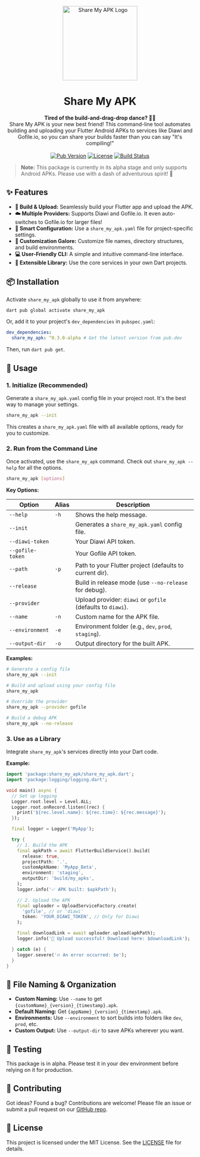 <p align="center">
  <img src="https://raw.githubusercontent.com/wm-jenildgohel/share_my_apk/master/assets/logo.png" alt="Share My APK Logo" width="200">
</p>

<h1 align="center">Share My APK</h1>

<p align="center">
  <strong>Tired of the build-and-drag-drop dance? 🕺💃</strong>
  <br />
  Share My APK is your new best friend! This command-line tool automates building and uploading your Flutter Android APKs to services like Diawi and Gofile.io, so you can share your builds faster than you can say "It's compiling!"
  <br />
  <br />
  <a href="https://pub.dev/packages/share_my_apk"><img src="https://img.shields.io/pub/v/share_my_apk.svg" alt="Pub Version"></a>
  <a href="https://github.com/wm-jenildgohel/share_my_apk/blob/master/LICENSE"><img src="https://img.shields.io/badge/license-MIT-blue.svg" alt="License"></a>
  <a href="https://github.com/wm-jenildgohel/share_my_apk/actions"><img src="https://github.com/wm-jenildgohel/share_my_apk/workflows/build/badge.svg" alt="Build Status"></a>
</p>

> **Note:** This package is currently in its alpha stage and only supports Android APKs. Please use with a dash of adventurous spirit! 🧪

## ✨ Features

-   **🚀 Build & Upload:** Seamlessly build your Flutter app and upload the APK.
-   **☁️ Multiple Providers:** Supports Diawi and Gofile.io. It even auto-switches to Gofile.io for larger files!
-   **📝 Smart Configuration:** Use a `share_my_apk.yaml` file for project-specific settings.
-   **🎨 Customization Galore:** Customize file names, directory structures, and build environments.
-   **💻 User-Friendly CLI:** A simple and intuitive command-line interface.
-   **🔧 Extensible Library:** Use the core services in your own Dart projects.

## 📦 Installation

Activate `share_my_apk` globally to use it from anywhere:

```bash
dart pub global activate share_my_apk
```

Or, add it to your project's `dev_dependencies` in `pubspec.yaml`:

```yaml
dev_dependencies:
  share_my_apk: ^0.3.0-alpha # Get the latest version from pub.dev
```

Then, run `dart pub get`.

## 🚀 Usage

### 1. Initialize (Recommended)

Generate a `share_my_apk.yaml` config file in your project root. It's the best way to manage your settings.

```bash
share_my_apk --init
```

This creates a `share_my_apk.yaml` file with all available options, ready for you to customize.

### 2. Run from the Command Line

Once activated, use the `share_my_apk` command. Check out `share_my_apk --help` for all the options.

```bash
share_my_apk [options]
```

**Key Options:**

| Option           | Alias | Description                                                  |
| ---------------- | ----- | ------------------------------------------------------------ |
| `--help`         | `-h`  | Shows the help message.                                      |
| `--init`         |       | Generates a `share_my_apk.yaml` config file.                 |
| `--diawi-token`  |       | Your Diawi API token.                                        |
| `--gofile-token` |       | Your Gofile API token.                                       |
| `--path`         | `-p`  | Path to your Flutter project (defaults to current dir).      |
| `--release`      |       | Build in release mode (use `--no-release` for debug).        |
| `--provider`     |       | Upload provider: `diawi` or `gofile` (defaults to `diawi`).  |
| `--name`         | `-n`  | Custom name for the APK file.                                |
| `--environment`  | `-e`  | Environment folder (e.g., `dev`, `prod`, `staging`).         |
| `--output-dir`   | `-o`  | Output directory for the built APK.                          |

**Examples:**

```bash
# Generate a config file
share_my_apk --init

# Build and upload using your config file
share_my_apk

# Override the provider
share_my_apk --provider gofile

# Build a debug APK
share_my_apk --no-release
```

### 3. Use as a Library

Integrate `share_my_apk`'s services directly into your Dart code.

**Example:**

```dart
import 'package:share_my_apk/share_my_apk.dart';
import 'package:logging/logging.dart';

void main() async {
  // Set up logging
  Logger.root.level = Level.ALL;
  Logger.root.onRecord.listen((rec) {
    print('${rec.level.name}: ${rec.time}: ${rec.message}');
  });

  final logger = Logger('MyApp');

  try {
    // 1. Build the APK
    final apkPath = await FlutterBuildService().build(
      release: true,
      projectPath: '.',
      customApkName: 'MyApp_Beta',
      environment: 'staging',
      outputDir: 'build/my_apks',
    );
    logger.info('✅ APK built: $apkPath');

    // 2. Upload the APK
    final uploader = UploadServiceFactory.create(
      'gofile', // or 'diawi'
      token: 'YOUR_DIAWI_TOKEN', // Only for Diawi
    );

    final downloadLink = await uploader.upload(apkPath);
    logger.info('🚀 Upload successful! Download here: $downloadLink');

  } catch (e) {
    logger.severe('🔥 An error occurred: $e');
  }
}
```

## 📁 File Naming & Organization

-   **Custom Naming:** Use `--name` to get `{customName}_{version}_{timestamp}.apk`.
-   **Default Naming:** Get `{appName}_{version}_{timestamp}.apk`.
-   **Environments:** Use `--environment` to sort builds into folders like `dev`, `prod`, etc.
-   **Custom Output:** Use `--output-dir` to save APKs wherever you want.

## 🧪 Testing

This package is in alpha. Please test it in your dev environment before relying on it for production.

## 🤝 Contributing

Got ideas? Found a bug? Contributions are welcome! Please file an issue or submit a pull request on our [GitHub repo](https://github.com/wm-jenildgohel/share_my_apk).

## 📜 License

This project is licensed under the MIT License. See the [LICENSE](LICENSE) file for details.